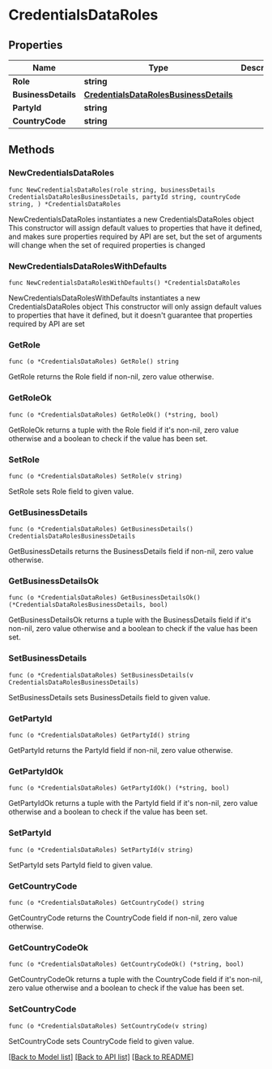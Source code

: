 # CredentialsDataRoles

## Properties

Name | Type | Description | Notes
------------ | ------------- | ------------- | -------------
**Role** | **string** |  | 
**BusinessDetails** | [**CredentialsDataRolesBusinessDetails**](CredentialsDataRolesBusinessDetails.md) |  | 
**PartyId** | **string** |  | 
**CountryCode** | **string** |  | 

## Methods

### NewCredentialsDataRoles

`func NewCredentialsDataRoles(role string, businessDetails CredentialsDataRolesBusinessDetails, partyId string, countryCode string, ) *CredentialsDataRoles`

NewCredentialsDataRoles instantiates a new CredentialsDataRoles object
This constructor will assign default values to properties that have it defined,
and makes sure properties required by API are set, but the set of arguments
will change when the set of required properties is changed

### NewCredentialsDataRolesWithDefaults

`func NewCredentialsDataRolesWithDefaults() *CredentialsDataRoles`

NewCredentialsDataRolesWithDefaults instantiates a new CredentialsDataRoles object
This constructor will only assign default values to properties that have it defined,
but it doesn't guarantee that properties required by API are set

### GetRole

`func (o *CredentialsDataRoles) GetRole() string`

GetRole returns the Role field if non-nil, zero value otherwise.

### GetRoleOk

`func (o *CredentialsDataRoles) GetRoleOk() (*string, bool)`

GetRoleOk returns a tuple with the Role field if it's non-nil, zero value otherwise
and a boolean to check if the value has been set.

### SetRole

`func (o *CredentialsDataRoles) SetRole(v string)`

SetRole sets Role field to given value.


### GetBusinessDetails

`func (o *CredentialsDataRoles) GetBusinessDetails() CredentialsDataRolesBusinessDetails`

GetBusinessDetails returns the BusinessDetails field if non-nil, zero value otherwise.

### GetBusinessDetailsOk

`func (o *CredentialsDataRoles) GetBusinessDetailsOk() (*CredentialsDataRolesBusinessDetails, bool)`

GetBusinessDetailsOk returns a tuple with the BusinessDetails field if it's non-nil, zero value otherwise
and a boolean to check if the value has been set.

### SetBusinessDetails

`func (o *CredentialsDataRoles) SetBusinessDetails(v CredentialsDataRolesBusinessDetails)`

SetBusinessDetails sets BusinessDetails field to given value.


### GetPartyId

`func (o *CredentialsDataRoles) GetPartyId() string`

GetPartyId returns the PartyId field if non-nil, zero value otherwise.

### GetPartyIdOk

`func (o *CredentialsDataRoles) GetPartyIdOk() (*string, bool)`

GetPartyIdOk returns a tuple with the PartyId field if it's non-nil, zero value otherwise
and a boolean to check if the value has been set.

### SetPartyId

`func (o *CredentialsDataRoles) SetPartyId(v string)`

SetPartyId sets PartyId field to given value.


### GetCountryCode

`func (o *CredentialsDataRoles) GetCountryCode() string`

GetCountryCode returns the CountryCode field if non-nil, zero value otherwise.

### GetCountryCodeOk

`func (o *CredentialsDataRoles) GetCountryCodeOk() (*string, bool)`

GetCountryCodeOk returns a tuple with the CountryCode field if it's non-nil, zero value otherwise
and a boolean to check if the value has been set.

### SetCountryCode

`func (o *CredentialsDataRoles) SetCountryCode(v string)`

SetCountryCode sets CountryCode field to given value.



[[Back to Model list]](../README.md#documentation-for-models) [[Back to API list]](../README.md#documentation-for-api-endpoints) [[Back to README]](../README.md)


